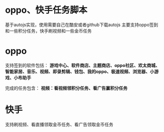 # oppo、快手任务脚本
基于autojs实现，使用需要自己在酷安或者github下载autojs
主要支持oppo签到和一些积分任务，快手刷视频和一些金币任务

# oppo
支持签到的软件包括：
<b>游戏中心、软件商店、主题商店、oppo社区、欢太商城、智能家居、音乐、视频、即录剪辑、钱包、我的oppo、极速视频、浏览器、小游戏、小布助手</b>

完成的任务包含：
<b>视频：看视频领积分任务、看广告赢积分任务</b>

# 快手
支持刷视频、看直播领取金币任务、看广告领取金币任务
